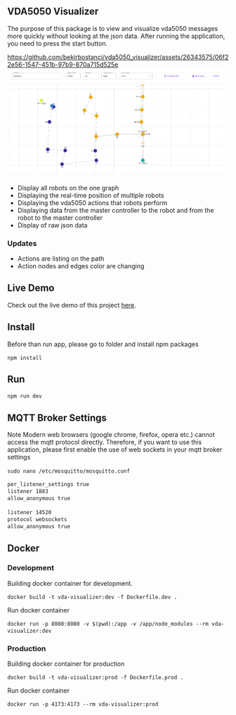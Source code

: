 ## VDA5050 Visualizer
The purpose of this package is to view and visualize vda5050 messages more quickly without looking at the json data. After running the application, you need to press the start button.

https://github.com/bekirbostanci/vda5050_visualizer/assets/26343575/06f22e56-1547-451b-97b9-870a715d525e
![alt text](docs/1.png)

- Display all robots on the one graph
- Displaying the real-time position of multiple robots
- Displaying the vda5050 actions that robots perform
- Displaying data from the master controller to the robot and from the robot to the master controller 
- Display of raw json data

### Updates
- Actions are listing on the path
- Action nodes and edges color are changing

## Live Demo

Check out the live demo of this project [here](https://vda5050-visualizer.vercel.app/).


## Install
Before than run app, please go to folder and install npm packages 
``` 
npm install 
```

## Run 
```
npm run dev
```

## MQTT Broker Settings 
Note Modern web browsers (google  chrome, firefox, opera etc.) cannot access the mqtt protocol directly. Therefore, if you want to use this application, please first enable the use of web sockets in your mqtt broker settings 

`
 sudo nano /etc/mosquitto/mosquitto.conf 
`
```
per_listener_settings true
listener 1883
allow_anonymous true

listener 14520
protocol websockets
allow_anonymous true
```

## Docker 
### Development
Building docker container for development.
```
docker build -t vda-visualizer:dev -f Dockerfile.dev .
```

Run docker container 
```
docker run -p 8080:8080 -v $(pwd):/app -v /app/node_modules --rm vda-visualizer:dev
```

### Production 
Building docker container for production 
```
docker build -t vda-visualizer:prod -f Dockerfile.prod .
```

Run docker container 
```
docker run -p 4173:4173 --rm vda-visualizer:prod
```
